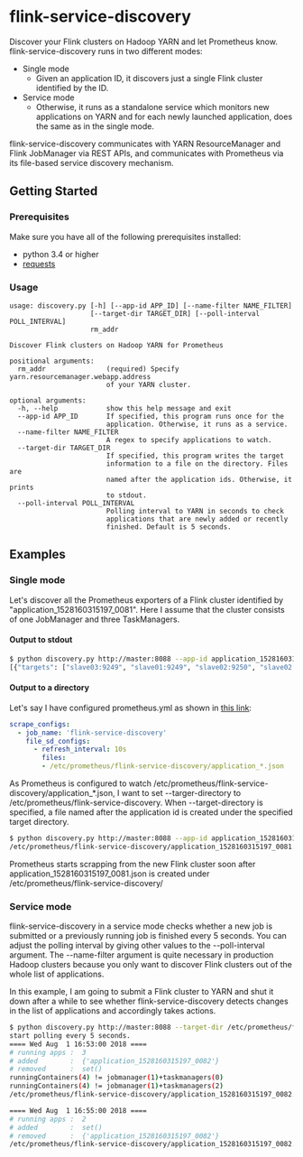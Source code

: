 # flink-service-discovery
Discover your Flink clusters on Hadoop YARN and let Prometheus know.
flink-service-discovery runs in two different modes:

* Single mode
  * Given an application ID, it discovers just a single Flink cluster
  identified by the ID.
* Service mode
  * Otherwise, it runs as a standalone service which monitors new
  applications on YARN and for each newly launched application,
  does the same as in the single mode.

flink-service-discovery communicates with YARN ResourceManager and
Flink JobManager via REST APIs, and communicates with Prometheus via
its file-based service discovery mechanism.

## Getting Started

### Prerequisites
Make sure you have all of the following prerequisites installed:
* python 3.4 or higher
* [requests](https://github.com/requests/requests)

### Usage
    usage: discovery.py [-h] [--app-id APP_ID] [--name-filter NAME_FILTER]
                        [--target-dir TARGET_DIR] [--poll-interval POLL_INTERVAL]
                        rm_addr

    Discover Flink clusters on Hadoop YARN for Prometheus

    positional arguments:
      rm_addr               (required) Specify yarn.resourcemanager.webapp.address
                            of your YARN cluster.

    optional arguments:
      -h, --help            show this help message and exit
      --app-id APP_ID       If specified, this program runs once for the
                            application. Otherwise, it runs as a service.
      --name-filter NAME_FILTER
                            A regex to specify applications to watch.
      --target-dir TARGET_DIR
                            If specified, this program writes the target
                            information to a file on the directory. Files are
                            named after the application ids. Otherwise, it prints
                            to stdout.
      --poll-interval POLL_INTERVAL
                            Polling interval to YARN in seconds to check
                            applications that are newly added or recently
                            finished. Default is 5 seconds.

## Examples
### Single mode
Let's discover all the Prometheus exporters of a Flink cluster
identified by "application_1528160315197_0081".
Here I assume that the cluster consists of one JobManager and three
TaskManagers.
#### Output to stdout
```bash
$ python discovery.py http://master:8088 --app-id application_1528160315197_0081
[{"targets": ["slave03:9249", "slave01:9249", "slave02:9250", "slave02:9249"]}]
```
#### Output to a directory
Let's say I have configured prometheus.yml as shown in
[this link](https://prometheus.io/docs/prometheus/latest/configuration/configuration/#%3Cfile_sd_config%3E):
```yaml
scrape_configs:
  - job_name: 'flink-service-discovery'
    file_sd_configs:
      - refresh_interval: 10s
        files:
        - /etc/prometheus/flink-service-discovery/application_*.json
```

As Prometheus is configured to watch
/etc/prometheus/flink-service-discovery/application_*.json,
I want to set --targer-directory to
/etc/prometheus/flink-service-discovery.
When --target-directory is specified, a file named after the application
id is created under the specified target directory.
```bash
$ python discovery.py http://master:8088 --app-id application_1528160315197_0081 --target-directory /etc/prometheus/flink-service-discovery
/etc/prometheus/flink-service-discovery/application_1528160315197_0081.json : [{"targets": ["slave03:9249", "slave01:9249", "slave02:9250", "slave02:9249"]}]
```

Prometheus starts scrapping from the new Flink cluster soon after
application_1528160315197_0081.json is created under
/etc/prometheus/flink-service-discovery/


### Service mode
flink-service-discovery in a service mode checks whether a new job is
submitted or a previously running job is finished every 5 seconds.
You can adjust the polling interval by giving other values to the
--poll-interval argument.
The --name-filter argument is quite necessary in production Hadoop
clusters because you only want to discover Flink clusters out of the
whole list of applications.

In this example, I am going to submit a Flink cluster to YARN and shut
it down after a while to see whether flink-service-discovery detects
changes in the list of applications and accordingly takes actions.
```bash
$ python discovery.py http://master:8088 --target-dir /etc/prometheus/flink-service-discovery
start polling every 5 seconds.
==== Wed Aug  1 16:53:00 2018 ====
# running apps :  3
# added        :  {'application_1528160315197_0082'}
# removed      :  set()
runningContainers(4) != jobmanager(1)+taskmanagers(0)
runningContainers(4) != jobmanager(1)+taskmanagers(2)
/etc/prometheus/flink-service-discovery/application_1528160315197_0082.json : [{"targets": ["slave01:9250", "slave02:9251", "slave03:9250", "slave03:9251"]}]

==== Wed Aug  1 16:55:00 2018 ====
# running apps :  2
# added        :  set()
# removed      :  {'application_1528160315197_0082'}
/etc/prometheus/flink-service-discovery/application_1528160315197_0082.json deleted
```

